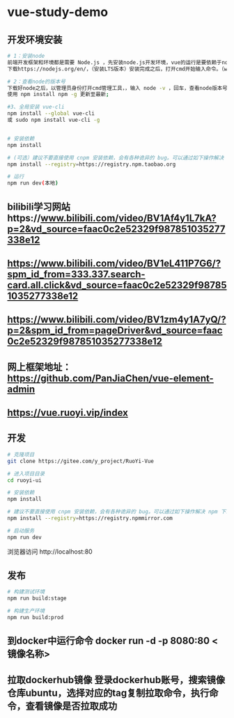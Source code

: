 # vue-study-demo
## 开发环境安装
```bash
# 1：安装node
前端开发框架和环境都是需要 Node.js ，先安装node.js开发环境，vue的运行是要依赖于node的npm的管理工具来实现
下载https://nodejs.org/en/，（安装LTS版本）安装完成之后，打开cmd开始输入命令。（win10系统需要管理员权限，右键点击以管理员身份运行cmd，否则可能会出现很多报错）

# 2：查看node的版本号
下载好node之后，以管理员身份打开cmd管理工具，，输入 node -v ，回车，查看node版本号，出现版本号则说明安装成功。
使用 npm install npm -g 更新至最新;

#3、全局安装 vue-cli
npm install --global vue-cli
或 sudo npm install vue-cli -g


# 安装依赖
npm install

# (可选）建议不要直接使用 cnpm 安装依赖，会有各种诡异的 bug。可以通过如下操作解决 npm 下载速度慢的问题
npm install --registry=https://registry.npm.taobao.org

# 运行
npm run dev(本地)
```

## bilibili学习网站https://www.bilibili.com/video/BV1Af4y1L7kA?p=2&vd_source=faac0c2e52329f987851035277338e12
## https://www.bilibili.com/video/BV1eL411P7G6/?spm_id_from=333.337.search-card.all.click&vd_source=faac0c2e52329f987851035277338e12
## https://www.bilibili.com/video/BV1zm4y1A7yQ/?p=2&spm_id_from=pageDriver&vd_source=faac0c2e52329f987851035277338e12
## 网上框架地址：https://github.com/PanJiaChen/vue-element-admin
## https://vue.ruoyi.vip/index




## 开发

```bash
# 克隆项目
git clone https://gitee.com/y_project/RuoYi-Vue

# 进入项目目录
cd ruoyi-ui

# 安装依赖
npm install

# 建议不要直接使用 cnpm 安装依赖，会有各种诡异的 bug。可以通过如下操作解决 npm 下载速度慢的问题
npm install --registry=https://registry.npmmirror.com

# 启动服务
npm run dev
```

浏览器访问 http://localhost:80

## 发布

```bash
# 构建测试环境
npm run build:stage

# 构建生产环境
npm run build:prod
```


## 到docker中运行命令 docker run -d -p 8080:80 <镜像名称>
## 拉取dockerhub镜像 登录dockerhub账号，搜索镜像仓库ubuntu，选择对应的tag复制拉取命令，执行命令，查看镜像是否拉取成功
